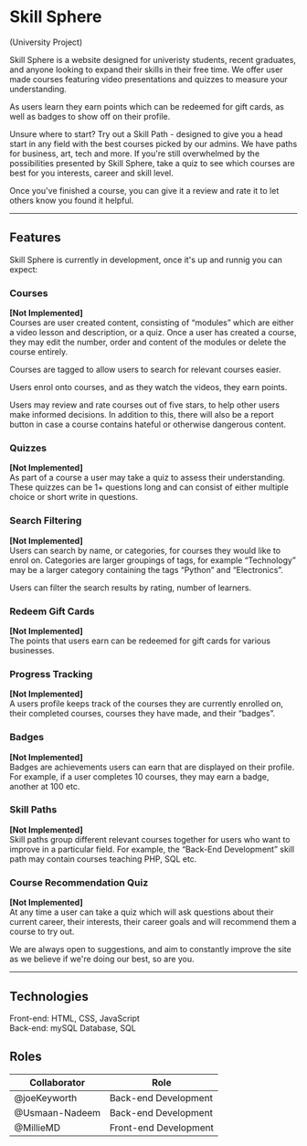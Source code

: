 # Skill Sphere
(University Project)

Skill Sphere is a website designed for univeristy students, recent graduates, and anyone looking to expand their skills in their free time. We offer user made courses featuring video presentations and quizzes to measure your understanding.

As users learn they earn points which can be redeemed for gift cards, as well as badges to show off on their profile.

Unsure where to start? Try out a Skill Path - designed to give you a head start in any field with the best courses picked by our admins. We have paths for business, art, tech and more. If you're still overwhelmed by the possibilities presented by Skill Sphere, take a quiz to see which courses are best for you interests, career and skill level.

Once you've finished a course, you can give it a review and rate it to let others know you found it helpful.

---
## Features

Skill Sphere is currently in development, once it's up and runnig you can expect:

### Courses 
**[Not Implemented]**  
Courses are user created content, consisting of “modules” which are either a video lesson and description, or a quiz. Once a user has created a course, they may edit the number, order and content of the modules or delete the course entirely.

Courses are tagged to allow users to search for relevant courses easier.

Users enrol onto courses, and as they watch the videos, they earn points. 

Users may review and rate courses out of five stars, to help other users make informed decisions. In addition to this, there will also be a report button in case a course contains hateful or otherwise dangerous content.

### Quizzes 
**[Not Implemented]**  
As part of a course a user may take a quiz to assess their understanding. These quizzes can be 1+ questions long and can consist of either multiple choice or short write in questions.

### Search Filtering 
**[Not Implemented]**  
Users can search by name, or categories, for courses they would like to enrol on. Categories are larger groupings of tags, for example “Technology” may be a larger category containing the tags “Python” and “Electronics”.

Users can filter the search results by rating, number of learners.

### Redeem Gift Cards 
**[Not Implemented]**  
The points that users earn can be redeemed for gift cards for various businesses.

### Progress Tracking 
**[Not Implemented]**  
A users profile keeps track of the courses they are currently enrolled on, their completed courses, courses they have made, and their “badges”.

### Badges 
**[Not Implemented]**  
Badges are achievements users can earn that are displayed on their profile. For example, if a user completes 10 courses, they may earn a badge, another at 100 etc.

### Skill Paths 
**[Not Implemented]**  
Skill paths group different relevant courses together for users who want to improve in a particular field. For example, the “Back-End Development” skill path may contain courses teaching PHP, SQL etc.

### Course Recommendation Quiz 
**[Not Implemented]**  
At any time a user can take a quiz which will ask questions about their current career, their interests, their career goals and will recommend them a course to try out.


We are always open to suggestions, and aim to constantly improve the site as we believe if we're doing our best, so are you.

---
## Technologies

Front-end: HTML, CSS, JavaScript  
Back-end: mySQL Database, SQL

## Roles
Collaborator | Role
---|---
@joeKeyworth | Back-end Development
@Usmaan-Nadeem | Back-end Development
@MillieMD | Front-end Development

